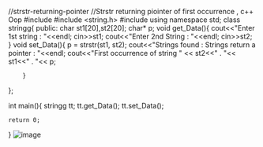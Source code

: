 //strstr-returning-pointer
//Strstr returning piointer of first occurrence , c++ Oop
#include<iostream>
#include <string.h>
#include<cstring>
using namespace std;
class stringg{
	public:
		char st1[20],st2[20];
		char* p;
        void get_Data(){
			cout<<"Enter 1st string : "<<endl;
			cin>>st1;
			cout<<"Enter 2nd String : "<<endl;
			cin>>st2;
			}
		void set_Data(){
			 p = strstr(st1, st2);
       cout<<"Strings found : Strings return a pointer : "<<endl;
       cout<<"First occurrence of string " << st2<<" . "<< st1<<" . "<< p;
	   
		}
};

int main(){
	stringg tt;
	tt.get_Data();
	tt.set_Data();
	
	return 0;
}
  ![image](https://user-images.githubusercontent.com/96110915/152947205-cef0628b-e8ed-436c-8ebe-41ba6a61d02a.png)
